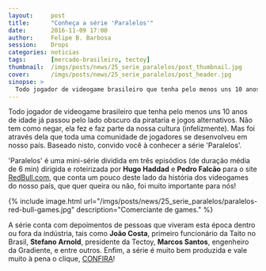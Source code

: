 ```yaml
---
layout:     post
title:      "Conheça a série 'Paralelos'"
date:       2016-11-09 17:00
author:     Felipe B. Barbosa
session:    Drops
categories: noticias
tags:       [mercado-brasileiro, tectoy]
thumbnail:  /imgs/posts/news/25_serie_paralelos/post_thumbnail.jpg
cover:      /imgs/posts/news/25_serie_paralelos/post_header.jpg
sinopse: >
  Todo jogador de videogame brasileiro que tenha pelo menos uns 10 anos de idade já passou pelo lado obscuro da pirataria e jogos alternativos. Não tem como negar, ela fez e faz parte da nossa cultura (infelizmente). Mas foi através dela que toda uma comunidade de jogadores se desenvolveu em nosso país. Baseado nisto, convido você à conhecer a série 'Paralelos'.
---
```

Todo jogador de videogame brasileiro que tenha pelo menos uns 10 anos de idade já passou pelo lado obscuro da pirataria e jogos alternativos. Não tem como negar, ela fez e faz parte da nossa cultura (infelizmente). Mas foi através dela que toda uma comunidade de jogadores se desenvolveu em nosso país. Baseado nisto, convido você à conhecer a série 'Paralelos'.

'Paralelos' é uma mini-série dividida em três episódios (de duração média de 6 min) dirigida e roteirizada por **Hugo Haddad** e **Pedro Falcão** para o site [RedBull.com](http://www.redbull.com), que conta um pouco deste lado da história dos videogames do nosso país, que quer queira ou não, foi muito importante para nós!

{% include image.html url="/imgs/posts/news/25_serie_paralelos/paralelos-red-bull-games.jpg" description="Comerciante de games." %}

A série conta com depoimentos de pessoas que viveram esta época dentro ou fora da indústria, tais como **João Costa**, primeiro funcionário da Taito no Brasil, **Stefano Arnold**, presidente da Tectoy, **Marcos Santos**, engenheiro da Gradiente, e entre outros. Enfim, a série é muito bem produzida e vale muito à pena o clique, [CONFIRA](http://www.redbull.com/br/pt/games/stories/1331828275602/serie-paralelos-narra-pirataria-de-games-no-brasil)!
